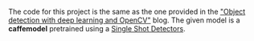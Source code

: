 The code for this project is the same as the one provided in the ["Object detection with deep learning and OpenCV"](https://www.pyimagesearch.com/2017/09/11/object-detection-with-deep-learning-and-opencv/) blog. The given model is a **caffemodel** pretrained using a [Single Shot Detectors](https://arxiv.org/abs/1512.02325).